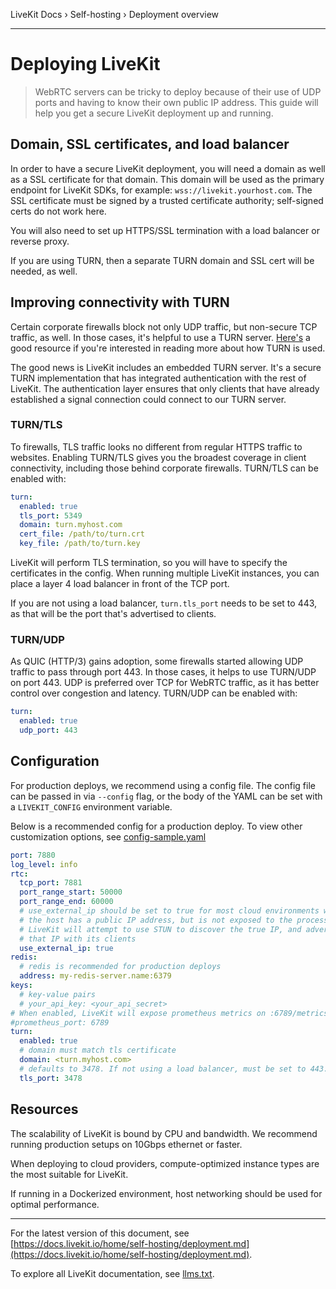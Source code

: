 LiveKit Docs › Self-hosting › Deployment overview

---

# Deploying LiveKit

> WebRTC servers can be tricky to deploy because of their use of UDP ports and having to know their own public IP address. This guide will help you get a secure LiveKit deployment up and running.

## Domain, SSL certificates, and load balancer

In order to have a secure LiveKit deployment, you will need a domain as well as a SSL certificate for that domain. This domain will be used as the primary endpoint for LiveKit SDKs, for example: `wss://livekit.yourhost.com`. The SSL certificate must be signed by a trusted certificate authority; self-signed certs do not work here.

You will also need to set up HTTPS/SSL termination with a load balancer or reverse proxy.

If you are using TURN, then a separate TURN domain and SSL cert will be needed, as well.

## Improving connectivity with TURN

Certain corporate firewalls block not only UDP traffic, but non-secure TCP traffic, as well. In those cases, it's helpful to use a TURN server. [Here's](https://bloggeek.me/webrtc-turn/) a good resource if you're interested in reading more about how TURN is used.

The good news is LiveKit includes an embedded TURN server. It's a secure TURN implementation that has integrated authentication with the rest of LiveKit. The authentication layer ensures that only clients that have already established a signal connection could connect to our TURN server.

### TURN/TLS

To firewalls, TLS traffic looks no different from regular HTTPS traffic to websites. Enabling TURN/TLS gives you the broadest coverage in client connectivity, including those behind corporate firewalls. TURN/TLS can be enabled with:

```yaml
turn:
  enabled: true
  tls_port: 5349
  domain: turn.myhost.com
  cert_file: /path/to/turn.crt
  key_file: /path/to/turn.key

```

LiveKit will perform TLS termination, so you will have to specify the certificates in the config. When running multiple LiveKit instances, you can place a layer 4 load balancer in front of the TCP port.

If you are not using a load balancer, `turn.tls_port` needs to be set to 443, as that will be the port that's advertised to clients.

### TURN/UDP

As QUIC (HTTP/3) gains adoption, some firewalls started allowing UDP traffic to pass through port 443. In those cases, it helps to use TURN/UDP on port 443. UDP is preferred over TCP for WebRTC traffic, as it has better control over congestion and latency. TURN/UDP can be enabled with:

```yaml
turn:
  enabled: true
  udp_port: 443

```

## Configuration

For production deploys, we recommend using a config file. The config file can be passed in via `--config` flag, or the body of the YAML can be set with a `LIVEKIT_CONFIG` environment variable.

Below is a recommended config for a production deploy. To view other customization options, see [config-sample.yaml](https://github.com/livekit/livekit/blob/master/config-sample.yaml)

```yaml
port: 7880
log_level: info
rtc:
  tcp_port: 7881
  port_range_start: 50000
  port_range_end: 60000
  # use_external_ip should be set to true for most cloud environments where
  # the host has a public IP address, but is not exposed to the process.
  # LiveKit will attempt to use STUN to discover the true IP, and advertise
  # that IP with its clients
  use_external_ip: true
redis:
  # redis is recommended for production deploys
  address: my-redis-server.name:6379
keys:
  # key-value pairs
  # your_api_key: <your_api_secret>
# When enabled, LiveKit will expose prometheus metrics on :6789/metrics
#prometheus_port: 6789
turn:
  enabled: true
  # domain must match tls certificate
  domain: <turn.myhost.com>
  # defaults to 3478. If not using a load balancer, must be set to 443.
  tls_port: 3478

```

## Resources

The scalability of LiveKit is bound by CPU and bandwidth. We recommend running production setups on 10Gbps ethernet or faster.

When deploying to cloud providers, compute-optimized instance types are the most suitable for LiveKit.

If running in a Dockerized environment, host networking should be used for optimal performance.

---


For the latest version of this document, see [https://docs.livekit.io/home/self-hosting/deployment.md](https://docs.livekit.io/home/self-hosting/deployment.md).

To explore all LiveKit documentation, see [llms.txt](https://docs.livekit.io/llms.txt).